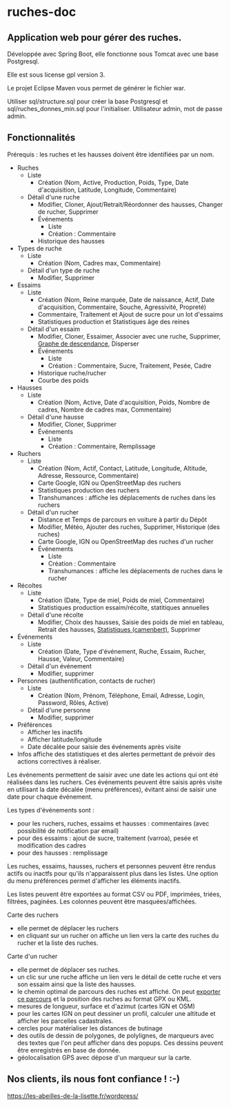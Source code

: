 # ruches-doc

## Application web pour gérer des ruches.

Développée avec Spring Boot, elle fonctionne sous Tomcat avec une base Postgresql.

Elle est sous license gpl version 3.

Le projet Eclipse Maven vous permet de générer le fichier war.

Utiliser sql/structure.sql pour créer la base Postgresql et sql/ruches_donnes_min.sql pour l'initialiser. Utilisateur admin, mot de passe admin.
 
## Fonctionnalités
Prérequis : les ruches et les hausses doivent être identifiées par un nom.
* Ruches
    * Liste
        * Création (Nom, Active, Production, Poids, Type, Date d'acquisition, Latitude, Longitude, Commentaire)
    * Détail d'une ruche
        * Modifier, Cloner, Ajout/Retrait/Réordonner des hausses, Changer de rucher, Supprimer
        * Événements
            * Liste
            * Création : Commentaire
        * Historique des hausses
* Types de ruche
    * Liste
         * Création (Nom, Cadres max, Commentaire)
    * Détail d'un type de ruche
         * Modifier, Supprimer  	
* Essaims
    * Liste
        * Création (Nom, Reine marquée, Date de naissance, Actif, Date d'acquisition, Commentaire, Souche, Agressivité, Propreté)
        * Commentaire, Traitement et Ajout de sucre pour un lot d'essaims
        * Statistiques production et Statistiques âge des reines
    * Détail d'un essaim
        * Modifier, Cloner, Essaimer, Associer avec une ruche, Supprimer, [Graphe de descendance](docs/images/grapheDeDescendance.png), Disperser
        * Événements
            * Liste
            * Création : Commentaire, Sucre, Traitement, Pesée, Cadre
        * Historique ruche/rucher
        * Courbe des poids
* Hausses
    * Liste
       * Création (Nom, Active, Date d'acquisition, Poids, Nombre de cadres, Nombre de cadres max, Commentaire)
    * Détail d'une hausse 
       * Modifier, Cloner, Supprimer
       * Événements
          * Liste
          * Création : Commentaire, Remplissage
* Ruchers
    * Liste
        * Création (Nom, Actif, Contact, Latitude, Longitude, Altitude, Adresse, Ressource, Commentaire)
        * Carte Google, IGN ou OpenStreetMap des ruchers
        * Statistiques production des ruchers
        * Transhumances : affiche les déplacements de ruches dans les ruchers
    * Détail d'un rucher
        * Distance et Temps de parcours en voiture à partir du Dépôt 
        * Modifier, Météo, Ajouter des ruches, Supprimer, Historique (des ruches)
        * Carte Google, IGN ou OpenStreetMap des ruches d'un rucher
        * Événements	
            * Liste
            * Création : Commentaire
            * Transhumances : affiche les déplacements de ruches dans le rucher
* Récoltes
    * Liste
       * Création (Date, Type de miel, Poids de miel, Commentaire)
       * Statistiques production essaim/récolte, statitiques annuelles
    * Détail d'une récolte
        * Modifier, Choix des hausses, Saisie des poids de miel en tableau, Retrait des hausses, [Statistiques (camenbert)](docs/images/recolteStatEssaim.png), Supprimer    
* Événements
    * Liste
        * Création (Date, Type d'événement, Ruche, Essaim, Rucher, Hausse, Valeur, Commentaire)
    * Détail d'un événement
        * Modifier, supprimer
* Personnes (authentification, contacts de rucher)
    * Liste
        * Création (Nom, Prénom, Téléphone, Email, Adresse, Login, Password, Rôles, Active)
    * Détail d'une personne
        * Modifier, supprimer
* Préférences
    * Afficher les inactifs
    * Afficher latitude/longitude
    * Date décalée pour saisie des événements après visite
* Infos affiche des statistiques et des alertes permettant de prévoir des actions correctives à réaliser.


Les événements permettent de saisir avec une date les actions qui ont été réalisées dans les ruchers. Ces événements peuvent être saisis après visite en utilisant la date décalée (menu préférences), évitant ainsi de saisir une date pour chaque événement.

Les types d'événements sont :  
* pour les ruchers, ruches, essaims et hausses : commentaires (avec possibilité de notification par email)
* pour des essaims : ajout de sucre, traitement (varroa), pesée et modification des cadres
* pour des hausses : remplissage

Les ruches, essaims, hausses, ruchers et personnes peuvent être rendus actifs ou inactfs pour qu'ils n'apparaissent plus dans les listes.
Une option du menu préférences permet d'afficher les éléments inactifs.
        
Les listes peuvent être exportées au format CSV ou PDF, imprimées, triées, filtrées, paginées. Les colonnes peuvent être masquées/affichées.

Carte des ruchers
* elle permet de déplacer les ruchers
* en cliquant sur un rucher on affiche un lien vers la carte des ruches du rucher et la liste des ruches.

Carte d'un rucher
* elle permet de déplacer ses ruches.
* un clic sur une ruche affiche un lien vers le détail de cette ruche et vers son essaim ainsi que la liste des hausses.
* le chemin optimal de parcours des ruches est affiché. On peut [exporter ce parcours](docs/images/exportKmlGgEarth.png) et la position des ruches au format GPX ou KML.
* mesures de longueur, surface et d'azimut (cartes IGN et OSM)
* pour les cartes IGN on peut dessiner un profil, calculer une altitude et afficher les parcelles cadastrales.
* cercles pour matérialiser les distances de butinage
* des outils de dessin de polygones, de polylignes, de marqueurs avec des textes que l'on peut afficher dans des popups. Ces dessins peuvent être enregistrés en base de donnée.
* géolocalisation GPS avec dépose d'un marqueur sur la carte.

## Nos clients, ils nous font confiance !   :-)
https://les-abeilles-de-la-lisette.fr/wordpress/


